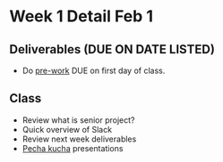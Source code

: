 # Week 1 Detail Feb 1

## Deliverables \(DUE ON DATE LISTED\)

* Do [pre-work](../pre-work/) DUE on first day of class.

## Class

* Review what is senior project?
* Quick overview of Slack
* Review next week deliverables
* [Pecha kucha](../pre-work/pecha_kucha.md) presentations



